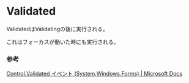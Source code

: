 # Validated

ValidatedはValidatingの後に実行される。

これはフォーカスが動いた時にも実行される。

### 参考

[Control\.Validated イベント (System\.Windows\.Forms\) \| Microsoft Docs](https://docs.microsoft.com/ja-jp/dotnet/api/system.windows.forms.control.validated?view=net-5.0)